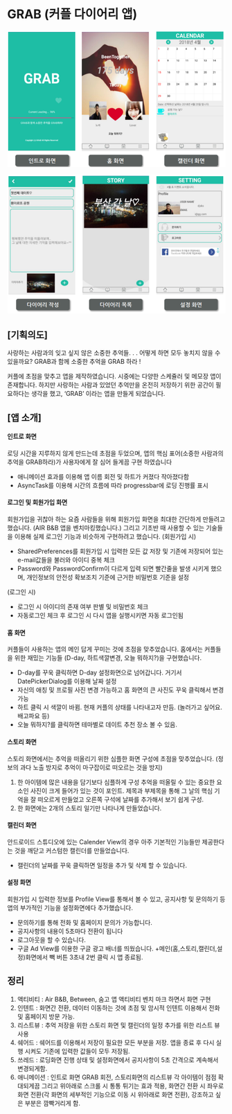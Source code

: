 GRAB (커플 다이어리 앱)
===
![이미지](readme_resources/first.PNG)

![이미지](readme_resources/second.PNG)

## [기획의도]

사랑하는 사람과의 잊고 싶지 않은 소중한 추억들. . .
어떻게 하면 모두 놓치지 않을 수 있을까요?
GRAB과 함께 소중한 추억을 GRAB 하라 !

커플에 초점을 맞추고 앱을 제작하였습니다.
시중에는 다양한 스케쥴러 및 메모장 앱이 존재합니다. 
하지만 사랑하는 사람과 있었던 추억만을 온전히 저장하기 위한 공간이 필요하다는 생각을 했고, ‘GRAB’ 이라는 앱을 만들게 되었습니다.

## [앱 소개] 

#### 인트로 화면
로딩 시간을 지루하지 않게 만드는데 초점을 두었으며, 앱의 핵심 표어(소중한 사람과의 추억을 GRAB하라)가 사용자에게 잘 심어 들게끔 구현 하였습니다
- 애니메이션 효과를 이용해 앱 이름 회전 및 하트가 커졌다 작아졌다함
- AsyncTask를 이용해 시간의 흐름에 따라 progressbar에 로딩 진행률 표시

#### 로그인 및 회원가입 화면

회원가입을 귀찮아 하는 요즘 사람들을 위해 회원가입 화면을 최대한 간단하게 만들려고 했습니다. (AIR B&B 앱을 벤치마킹했습니다.) 그리고 기초반 때 사용할 수 있는 기술들을 이용해 실제 로그인 기능과 비슷하게 구현하려고 했습니다.
(회원가입 시)
- SharedPreferences를 회원가입 시 입력한 모든 값 저장 및 기존에 저장되어 있는 e-mail값들을 불러와 아이디 중복 체크 
- Password와 PasswordConfirm이 다르게 입력 되면 빨간줄을 발생 시키게 했으며, 개인정보의 안전성 확보조치 기준에 근거한 비밀번호 기준을 설정
  
(로그인 시)
- 로그인 시 아이디의 존재 여부 판별 및 비밀번호 체크
- 자동로그인 체크 후 로그인 시 다시 앱을 실행시키면 자동 로그인됨

#### 홈 화면

 커플들이 사용하는 앱의 메인 답게 꾸미는 것에 초점을 맞추었습니다. 홈에서는 커플들을 위한 재밌는 기능들 (D-day, 하트색깔변경, 오늘 뭐하지?)을 구현했습니다.
- D-day를 꾸욱 클릭하면 D-day 설정화면으로 넘어갑니다. 거기서 DatePickerDialog를 이용해 날짜 설정
- 자신의 애칭 및 프로필 사진 변경 가능하고 홈 화면의 큰 사진도 꾸욱 클릭해서 변경 가능
- 하트 클릭 시 색깔이 바뀜. 현재 커플의 상태를 나타내고자 만듬. (놀러가고 싶어요. 배고파요 등)
- 오늘 뭐하지?를 클릭하면 테마별로 데이트 추천 장소 볼 수 있음.

#### 스토리 화면

스토리 화면에서는 추억을 떠올리기 위한 심플한 화면 구성에 초점을 맞추었습니다. (정보의 과다 노출 방지로 추억이 마구잡이로 떠오르는 것을 방지)
  1. 한 아이템에 많은 내용을 담기보다 심플하게 구성
추억을 떠올릴 수 있는 중요한 요소인 사진이 크게 들어가 있는 것이 포인트. 
제목과 부제목을 통해 그 날의 핵심 기억을 잘 떠오르게 만들었고 오른쪽 구석에 날짜를 추가해서 보기 쉽게 구성.
  2. 한 화면에는 2개의 스토리 일기만 나타나게 만들었습니다.

#### 캘린더 화면

 안드로이드 스튜디오에 있는 Calender View의 경우 아주 기본적인 기능들만 제공한다는 것을 깨닫고 커스텀한 캘린더를 만들었습니다. 
- 캘린더의 날짜를 꾸욱 클릭하면 일정을 추가 및 삭제 할 수 있습니다.

#### 설정 화면

 회원가입 시 입력한 정보를 Profile View를 통해서 볼 수 있고, 공지사항 및 문의하기 등 앱의 부가적인 기능을 설정화면에다 추가했습니다.
- 문의하기를 통해 전화 및 홈페이지 문의가 가능합니다.
- 공지사항의 내용이 5초마다 전환이 됩니다 
- 로그아웃을 할 수 있습니다.
- 구글 Ad View를 이용한 구글 광고 배너를 띄웠습니다.
+메인(홈,스토리,캘린더,설정)화면에서 빽 버튼 3초내 2번 클릭 시 앱 종료됨. 

## 정리
1. 액티비티 : Air B&B, Between, 숨고 앱 액티비티 벤치 마크 하면서 화면 구현
2. 인텐트 : 화면간 전환, 데이터 이동하는 것에 초점 및 암시적 인텐트 이용해서 전화 및 홈페이지 방문 가능.
3. 리스트뷰 : 추억 저장을 위한 스토리 화면 및 캘린더의 일정 추가를 위한 리스트 뷰 사용
4. 쉐어드 : 쉐어드를 이용해서 저장이 필요한 모든 부분을 저장. 앱을 종료 후 다시 실행 시켜도 기존에 입력한 값들이 모두 저장됨.
5. 쓰레드 : 로딩화면 진행 상태 및 설정화면에서 공지사항이 5초 간격으로 계속해서 변경되게함.
6. 애니메이션 : 인트로 화면 GRAB 회전, 스토리화면의 리스트뷰 각 아이템이 점점 확대되게끔 그리고 위아래로 스크롤 시 통통 튀기는 효과 적용, 화면간 전환 시 좌우로 화면 전환(각 화면의 세부적인 기능으로 이동 시 위아래로 화면 전환), 강조하고 싶은 부분은 깜빡거리게 함.
